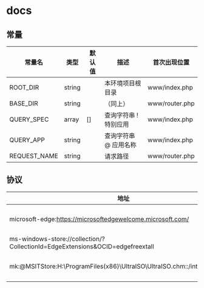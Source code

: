 # docs



## 常量

| 常量名       | 类型   | 默认值 | 描述                   | 首次出现位置   |
| ------------ | ------ | ------ | ---------------------- | -------------- |
| ROOT_DIR     | string |        | 本环境项目根目录       | www/index.php  |
| BASE_DIR     | string |        | （同上）               | www/router.php |
| QUERY_SPEC   | array  | []     | 查询字符串 !  特别应用 | www/index.php  |
| QUERY_APP    | string |        | 查询字符串 @  应用名称 | www/index.php  |
| REQUEST_NAME | string |        | 请求路径               | www/router.php |



## 协议

| 地址                                                         | 描述               |
| ------------------------------------------------------------ | ------------------ |
| microsoft-edge:https://microsoftedgewelcome.microsoft.com/   | 使用 Edge 浏览网页 |
| ms-windows-store://collection/?CollectionId=EdgeExtensions&OCID=edgefreextall | Microsoft Store    |
| mk:@MSITStore:H:\ProgramFiles(x86)\UltraISO\UltraISO.chm::/intruduction.htm | IE 查看 CHM 网页   |

